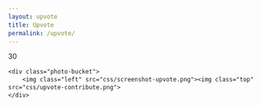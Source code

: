 ```yaml
---
layout: upvote
title: Upvote
permalink: /upvote/
---
```


<body> 
	
<div class="upvote-outer-container">
	<div class="upvote-container">
		<div class="upvote-icon"></div>
		<div class="upvote-text">30</div>
	</div>
</div>
    	
    	
    	
<div class="container top">
    <div class="category-container us left"><div class="category-text us"><i class="fa fa-home"></i></div></div><div class="category-container world"><div class="category-text world"><i class="fa fa-globe"></i></div></div>
</div>
    
<div class="container">
    <div class="category-container sports left"><div class="category-text sports"><i class="fa fa-trophy"></i></div></div><div class="category-container technology"><div class="category-text technology"><i class="fa fa-laptop"></i></div></div>
</div>
    
<div class="container">
    <div class="category-container business left"><div class="category-text business"><i class="fa fa-money"></i></div></div><div class="category-container entertainment"><div class="category-text entertainment"><i class="fa fa-hashtag"></i></div></div>
</div>
    
    
    
<div class="photo-container">
    	
    <div class="photo-bucket">
		<img class="left" src="css/screenshot-upvote.png"><img class="top" src="css/upvote-contribute.png">
    </div>
    	
</div>
    
    	
<script src="js/jquery-2.0.0.min.js"></script>
<script src="js/swipe.js"></script>
<script src="js/fastclick.js"></script>
<script src="js/upvote.js"></script>


<script>

	new Upvote();
	
</script>

</body>